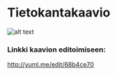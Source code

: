 # Tietokantakaavio
![alt text](http://yuml.me/68b4ce70.png "Tietokantakaavio")

### Linkki kaavion editoimiseen:
http://yuml.me/edit/68b4ce70
